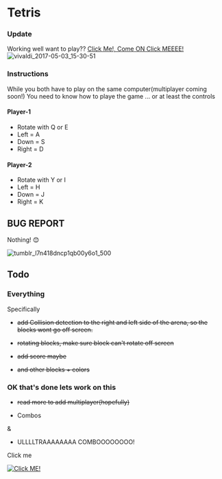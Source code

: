 # Tetris
### Update
Working well want to play?? [Click Me!, Come ON Click MEEEE!](https://oatsandtoast.github.io/tetris/)
![vivaldi_2017-05-03_15-30-51](https://cloud.githubusercontent.com/assets/12551985/25684375/ea41a12c-3015-11e7-999e-60c255ea936b.png)
### Instructions
While you both have to play on the same computer(multiplayer coming soon!) You need to know how to playe the game ... or at least the controls
#### Player-1  						
- Rotate with Q or E				
- Left = A							
- Down = S							
- Right = D							

#### Player-2
- Rotate with Y or I
- Left = H
- Down = J
- Right = K


## BUG REPORT
Nothing! 😊

![tumblr_l7n418dncp1qb00y6o1_500](https://cloud.githubusercontent.com/assets/12551985/24784081/115a86be-1b05-11e7-87b6-1a4446c05ce1.jpg)


## Todo
### **Everything**

Specifically
- ~~add Collision detection to the right and left side of the arena,
so the blocks wont go off screen.~~

 - ~~rotating blocks, make sure block can't rotate off screen~~

 - ~~add score maybe~~

 - ~~and other blocks + colors~~

### OK that's done lets work on this 

 - ~~read more to add multiplayer(hopefully)~~

 - Combos

  &

 - ULLLLTRAAAAAAAA COMBOOOOOOOO!

Click me

 [![Click ME!](https://img.youtube.com/vi/EC8Jdlj4VJk/0.jpg)](https://www.youtube.com/watch?v=EC8Jdlj4VJk)
